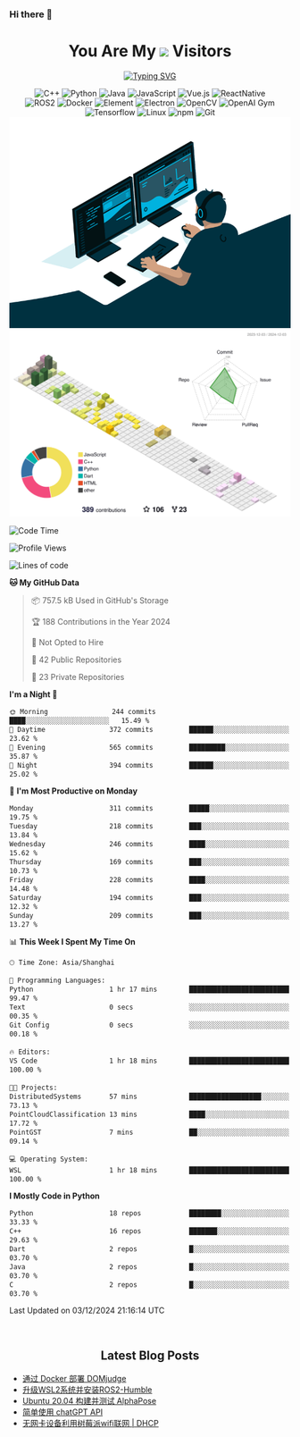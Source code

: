 ### Hi there 👋

<div align="center">
  <h1>
    You Are My <img src="https://profile-counter.glitch.me/fateryu/count.svg"> Visitors
  </h1>
  <!--<img align="center" src="https://github-readme-stats-git-masterrstaa-rickstaa.vercel.app/api?username=FaterYU&show_icons=true&count_private=true"/>-->

  <a href="https://git.io/typing-svg"><img src="https://readme-typing-svg.demolab.com?font=Fira+Code&pause=500&center=true&vCenter=true&random=false&width=435&lines=Talk+is+cheap.+Show+me+the+code." alt="Typing SVG" /></a>

  <img src="https://img.shields.io/badge/C++-512BD4?style=flat-square&logo=cplusplus&logoColor=ffffff" alt="C++">
  <img src="https://img.shields.io/badge/-Python-37A6AB?style=flat-square&logo=python&logoColor=ffffff" alt="Python">
  <img src="https://img.shields.io/badge/-Java-007396?style=flat-square&logo=java&logoColor=ffffff" alt="Java">
  <img src="https://img.shields.io/badge/JavaScript-F7DF1E?style=flat-square&logo=JavaScript&logoColor=ffffff" alt="JavaScript">
  <img src="https://img.shields.io/badge/-Vue.js-4FC08D?style=flat-square&logo=Vue.js&logoColor=ffffff" alt="Vue.js">
  <img src="https://img.shields.io/badge/ReactNative-813144?style=flat-square&logo=react&logoColor=ffffff" alt="ReactNative">
  </br>
  <img src="https://img.shields.io/badge/-ROS2-8DD6F9?style=flat-square&logo=ros&logoColor=ffffff" alt="ROS2">
  <img src="https://img.shields.io/badge/Docker-2496ED?style=flat-square&logo=docker&logoColor=ffffff" alt="Docker">
  <img src="https://img.shields.io/badge/-Element-02845A?style=flat-square&logo=electron&logoColor=ffffff" alt="Element">
  <img src="https://img.shields.io/badge/-Electron-002D71?style=flat-square&logo=element&logoColor=ffffff" alt="Electron">
  <img src="https://img.shields.io/badge/-OpenCV-361522?style=flat-square&logo=opencv&logoColor=ffffff" alt="OpenCV">
  <img src="https://img.shields.io/badge/-OpenAIGym-91302E?style=flat-square&logo=openaigym&logoColor=ffffff" alt="OpenAI Gym">
  </br>
  <img src="https://img.shields.io/badge/-Tensorflow-204366?style=flat-square&logo=tensorflow&logoColor=ffffff" alt="Tensorflow">
  <img src="https://img.shields.io/badge/-Linux-333333?style=flat-square&logo=linux&logoColor=white" alt="Linux">
  <img src="https://img.shields.io/badge/-NPM-CB3837?style=flat-square&logo=npm&logoColor=white" alt="npm">
  <img src="https://img.shields.io/badge/-Git-f05032?style=flat-square&logo=git&logoColor=white" alt="Git">
  </br>
  <img alt="GIF" src="./code.gif?raw=true" />
  </br>
  <!--<img src="https://github-readme-stats.vercel.app/api/top-langs/?username=fateryu&hide=HTML&langs_count=5">-->
  <img src="./profile-3d-contrib/profile-south-season-animate.svg">
  </br>
</div>

<!--START_SECTION:waka-->
![Code Time](http://img.shields.io/badge/Code%20Time-345%20hrs%2012%20mins-blue)

![Profile Views](http://img.shields.io/badge/Profile%20Views-2-blue)

![Lines of code](https://img.shields.io/badge/From%20Hello%20World%20I%27ve%20Written-12.4%20million%20lines%20of%20code-blue)

**🐱 My GitHub Data** 

> 📦 757.5 kB Used in GitHub's Storage 
 > 
> 🏆 188 Contributions in the Year 2024
 > 
> 🚫 Not Opted to Hire
 > 
> 📜 42 Public Repositories 
 > 
> 🔑 23 Private Repositories 
 > 
**I'm a Night 🦉** 

```text
🌞 Morning                244 commits         ████░░░░░░░░░░░░░░░░░░░░░   15.49 % 
🌆 Daytime                372 commits         ██████░░░░░░░░░░░░░░░░░░░   23.62 % 
🌃 Evening                565 commits         █████████░░░░░░░░░░░░░░░░   35.87 % 
🌙 Night                  394 commits         ██████░░░░░░░░░░░░░░░░░░░   25.02 % 
```
📅 **I'm Most Productive on Monday** 

```text
Monday                   311 commits         █████░░░░░░░░░░░░░░░░░░░░   19.75 % 
Tuesday                  218 commits         ███░░░░░░░░░░░░░░░░░░░░░░   13.84 % 
Wednesday                246 commits         ████░░░░░░░░░░░░░░░░░░░░░   15.62 % 
Thursday                 169 commits         ███░░░░░░░░░░░░░░░░░░░░░░   10.73 % 
Friday                   228 commits         ████░░░░░░░░░░░░░░░░░░░░░   14.48 % 
Saturday                 194 commits         ███░░░░░░░░░░░░░░░░░░░░░░   12.32 % 
Sunday                   209 commits         ███░░░░░░░░░░░░░░░░░░░░░░   13.27 % 
```


📊 **This Week I Spent My Time On** 

```text
🕑︎ Time Zone: Asia/Shanghai

💬 Programming Languages: 
Python                   1 hr 17 mins        █████████████████████████   99.47 % 
Text                     0 secs              ░░░░░░░░░░░░░░░░░░░░░░░░░   00.35 % 
Git Config               0 secs              ░░░░░░░░░░░░░░░░░░░░░░░░░   00.18 % 

🔥 Editors: 
VS Code                  1 hr 18 mins        █████████████████████████   100.00 % 

🐱‍💻 Projects: 
DistributedSystems       57 mins             ██████████████████░░░░░░░   73.13 % 
PointCloudClassification 13 mins             ████░░░░░░░░░░░░░░░░░░░░░   17.72 % 
PointGST                 7 mins              ██░░░░░░░░░░░░░░░░░░░░░░░   09.14 % 

💻 Operating System: 
WSL                      1 hr 18 mins        █████████████████████████   100.00 % 
```

**I Mostly Code in Python** 

```text
Python                   18 repos            ████████░░░░░░░░░░░░░░░░░   33.33 % 
C++                      16 repos            ███████░░░░░░░░░░░░░░░░░░   29.63 % 
Dart                     2 repos             █░░░░░░░░░░░░░░░░░░░░░░░░   03.70 % 
Java                     2 repos             █░░░░░░░░░░░░░░░░░░░░░░░░   03.70 % 
C                        2 repos             █░░░░░░░░░░░░░░░░░░░░░░░░   03.70 % 
```




 Last Updated on 03/12/2024 21:16:14 UTC
<!--END_SECTION:waka-->

<div align="center">
  </br>
  <h2>
    Latest Blog Posts
  </h2>
</div>

<!-- BLOGPOSTS:START -->
- [通过 Docker 部署 DOMjudge](https://fater.top/record/domjudge-docker-config/)
- [升级WSL2系统并安装ROS2-Humble](https://fater.top/record/upgrade-wsl-system-install-ros2-humble/)
- [Ubuntu 20.04 构建并测试 AlphaPose](https://fater.top/usage/build-test-alphapose/)
- [简单使用 chatGPT API](https://fater.top/usage/use-chatgpt-api/)
- [无网卡设备利用树莓派wifi联网 | DHCP](https://fater.top/record/raspi-relay-wifi/)
<!-- BLOGPOSTS:END -->
